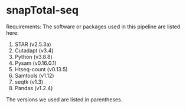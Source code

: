 # snapTotal-seq

Requirements:
The software or packages used in this pipeline are listed here:
1. STAR (v2.5.3a)
2. Cutadapt (v3.4)
3. Python (v3.8.8)
4. Pysam (v0.16.0.1)
5. Htseq-count (v0.13.5)
6. Samtools (v1.12)
7. seqtk (v1.3)
8. Pandas (v1.2.4)

The versions we used are listed in parentheses. 
